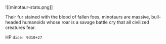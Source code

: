 ![[minotaur-stats.png]]

Their fur stained with the blood of fallen foes, minotaurs are massive, bull-headed humanoids whose roar is a savage battle cry that all civilized creatures fear.

HP `dice: 9d10+27`